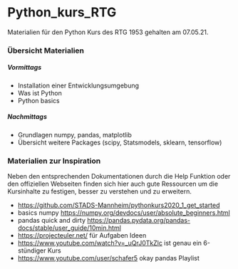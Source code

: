 # Python_kurs_RTG

Materialien für den Python Kurs des RTG 1953 gehalten am 07.05.21.

### Übersicht Materialien

##### Vormittags

* Installation einer Entwicklungsumgebung
* Was ist Python 
* Python basics

##### Nachmittags

* Grundlagen numpy, pandas, matplotlib
* Übersicht weitere Packages (scipy, Statsmodels, sklearn, tensorflow)

### Materialien zur Inspiration

Neben den entsprechenden Dokumentationen durch die Help Funktion oder den offiziellen Webseiten finden sich hier auch gute Ressourcen um 
die Kursinhalte zu festigen, besser zu verstehen und zu erweitern. 

* https://github.com/STADS-Mannheim/pythonkurs2020_1_get_started
* basics numpy https://numpy.org/devdocs/user/absolute_beginners.html
* pandas quick and dirty https://pandas.pydata.org/pandas-docs/stable/user_guide/10min.html
* https://projecteuler.net/ für Aufgaben Ideen
* https://www.youtube.com/watch?v=_uQrJ0TkZlc ist genau ein 6-stündiger Kurs
* https://www.youtube.com/user/schafer5 okay pandas Playlist
